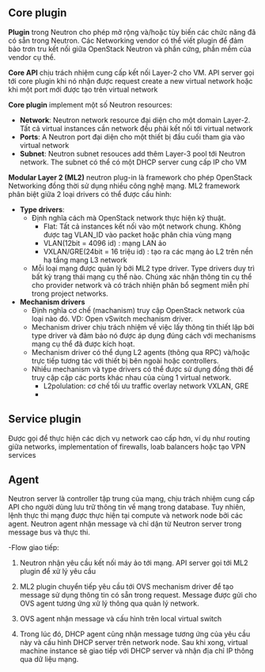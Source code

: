 ## Core plugin

**Plugin** trong Neutron cho phép mở rộng và/hoặc tùy biến các chức năng đã có sẵn trong Neutron. Các Networking vendor có thể viết plugin để đảm bảo trơn tru kết nối giữa OpenStack Neutron và phần cứng, phần mềm của vendor cụ thể.

**Core API** chịu trách nhiệm cung cấp kết nối Layer-2 cho VM. API server gọi tới core plugin khi nó nhận được request create a new virtual network hoặc khi một port mới được tạo trên virtual network

**Core plugin** implement một số Neutron resources:
- **Network**: Neutron network resource đại diện cho một domain Layer-2. Tất cả virtual instances cần network đều phải kết nối tới virtual network
- **Ports**: A Neutron port đại diện cho một thiết bị đầu cuối tham gia vào virtual network
- **Subnet**: Neutron subnet resouces add thêm Layer-3 pool tới Neutron network. The subnet có thể có một DHCP server cung cấp IP cho VM

**Modular Layer 2 (ML2)** neutron plug-in là framework cho phép OpenStack Networking đồng thời sử dụng nhiều công nghệ mạng. ML2 framework phân biệt giữa 2 loại drivers có thể được cấu hình:

- **Type drivers**:
  - Định nghĩa cách mà OpenStack network thực hiện kỹ thuật.
    - Flat: Tất cả instances kết nối vào một network chung. Không được tag VLAN_ID vào packet hoặc phân chia vùng mạng
    - VLAN(12bit = 4096 id) : mạng LAN ảo
    - VXLAN/GRE(24bit = 16 triệu id) : tạo ra các mạng ảo L2 trên nền hạ tầng mạng L3 network
  - Mỗi loại mạng được quản lý bởi ML2 type driver. Type drivers duy trì bất kỳ trạng thái mạng cụ thể nào. Chúng xác nhận thông tin cụ thể cho provider network và có trách nhiện phân bổ segment miễn phí trong project networks.
- **Mechanism drivers**
  - Định nghĩa cơ chế (machanism) truy cập OpenStack network của loại nào đó. VD: Open vSwitch mechanism driver.
  - Mechanism driver chịu trách nhiệm về việc lấy thông tin thiết lập bởi type driver và đảm bảo nó được áp dụng đúng cách với mechanisms mạng cụ thể đã được kích hoạt.
  - Mechanism driver có thể dụng L2 agents (thông qua RPC) và/hoặc trực tiếp tương tác với thiết bị bên ngoài hoặc controllers.
  - Nhiều mechanism và type drivers có thể được sử dụng đồng thời để truy cập cập các ports khác nhau của cùng 1 virtual network.
    - L2polulation: cơ chế tối ưu traffic overlay network VXLAN, GRE
    - 

## Service plugin 
Được gọi để thực hiện các dịch vụ network cao cấp hơn, ví dụ như routing giữa networks, implementation of firewalls, loab balancers hoặc tạo VPN services

## Agent

Neutron server là controller tập trung của mạng, chịu trách nhiệm cung cấp API cho người dùng lưu trữ thông tin về mạng trong database. Tuy nhiên, lệnh thực thi mạng được thực hiện tại compute và network node bởi các agent. Neutron agent nhận message và chỉ dận từ Neutron server trong message bus và thực thi.

-Flow giao tiếp: 

1. Neutron nhận yêu cầu kết nối máy ảo tới mạng. API server gọi tới ML2 plugin để xử lý yêu cầu

2. ML2 plugin chuyển tiếp yêu cầu tới OVS mechanism driver để tạo message sử dụng thông tin có sẵn trong request. Message được gửi cho OVS agent tương ứng xử lý thông qua quản lý network.

3. OVS agent nhận message và cấu hình trên local virtual switch

4. Trong lúc đó, DHCP agent cũng nhận message tương ứng của yêu cầu này và cấu hình DHCP server trên network node. Sau khi xong, virtual machine instance sẽ giao tiếp với DHCP server và nhận địa chỉ IP thông qua dữ liệu mạng.


